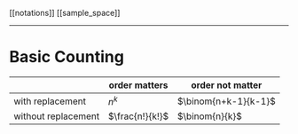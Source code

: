 [[notations]]
[[sample_space]]

---
# Basic Counting
|                     | order matters   | order not matter     |
| ------------------- | --------------- | -------------------- |
| with replacement    | $n^{k}$         | $\binom{n+k-1}{k-1}$ |
| without replacement | $\frac{n!}{k!}$ | $\binom{n}{k}$       |
